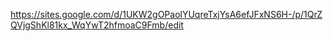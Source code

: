 https://sites.google.com/d/1UKW2gOPaolYUqreTxjYsA6efJFxNS6H-/p/1QrZQVjgShKl81kx_WqYwT2hfmoaC9Fmb/edit
